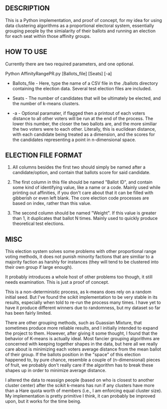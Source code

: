 

## DESCRIPTION

This is a Python implementation, and proof of concept, for my idea for using data clustering algorithms as a proportional electoral system, essentially grouping people by the simialarity of their ballots and running an election for each seat within those affinity groups. 

## HOW TO USE

Currently there are two required parameters, and one optional.

Python AffinityRangePR.py [Ballots_file] [Seats] [-a]

* Ballots_file - Here, type the name of a CSV file in the ./ballots directory containing the election data. Several test election files are included.

* Seats - The number of candidates that will be ultimately be elected, and the number of k-means clusters.

* -a - Optional paramater, if flagged then a printout of each voters distance to all other voters will be run at the end of the process. The lower this number, the closer the two ballots are, and the more similiar the two voters were to each other. Literally, this is euclidean distance, with each candidate being treated as a dimension, and the scores for the candidates representing a point in n-dimensional space.

## ELECTION FILE FORMAT

1. All columns besides the first two should simply be named after a candidate/option, and contain that ballots score for said candidate.

2. The first column in this file should be named "Ballot ID", and contain some kind of identifying value, like a name or a code. Mainly used while printing out affinities, if you don't care about that it can be filled with gibberish or even left blank. The core election code processes are based on index, rather than this value.

3. The second column should be named "Weight". If this value is greater than 1, it duplicates that ballot N times. Mainly used to quickly produce theoretical test elections.

## MISC

This election system solves some problems with other proportional range voting methods, it does not punish minority factions that are similiar to a majority faction as harshly for instances (they will tend to be clustered into their own group if large enough). 

It probably introduces a whole host of other problems too though, it still needs examination. This is just a proof of concept.

This is a non-deterministic process, as k-means does rely on a random initial seed. But I've found the scikit implementation to be very stable in its results, especially when told to re-run the process many times. I have yet to have it produce different winners due to randomness, but my dataset so far has been fairly limited.

There are other grouping methods, such as Guassian Mixture, that sometimes produce more reliable results, and I initially intended to expand the project to them. However, after giving it some thought, I found that the behavior of K-means is actually ideal. Most fancier grouping algorithms are concerned with keeping together shapes in the data, but here all we really care about is minimizing each voters average distance from the mean ballot of their group. If the ballots position in the "space" of this election happened to, by pure chance, resemble a couple of (n-dimensional) pieces of fruit, we probably don't really care if the algorithm has to break these shapes up in order to minimize average distance.

I altered the data to reassign people (based on who is closest to another cluster center) after the scikit k-means has run if any clusters have more than a Hare quota worth of members (i.e., I am enforcing equal cluster size). My implementation is pretty primitive I think, it can probably be improved upon, but it works for the time being.
